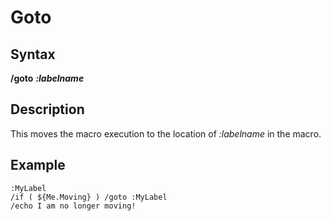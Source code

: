 # Goto

## Syntax

**/goto** _**:labelname**_

## Description

This moves the macro execution to the location of _:labelname_ in the macro.

## Example

```text
:MyLabel
/if ( ${Me.Moving} ) /goto :MyLabel
/echo I am no longer moving!
```

